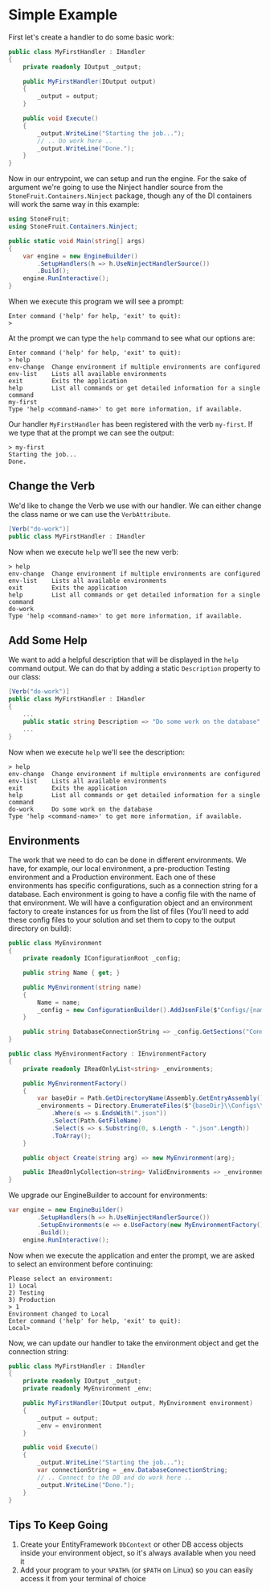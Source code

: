 # Simple Example

First let's create a handler to do some basic work:

```csharp
public class MyFirstHandler : IHandler
{
    private readonly IOutput _output;

    public MyFirstHandler(IOutput output) 
    {
        _output = output;
    }

    public void Execute()
    {
        _output.WriteLine("Starting the job...");
        // .. Do work here ..
        _output.WriteLine("Done.");
    }
}
```

Now in our entrypoint, we can setup and run the engine. For the sake of argument we're going to use the Ninject handler source from the `StoneFruit.Containers.Ninject` package, though any of the DI containers will work the same way in this example:

```csharp
using StoneFruit;
using StoneFruit.Containers.Ninject;

public static void Main(string[] args)
{
    var engine = new EngineBuilder()
        .SetupHandlers(h => h.UseNinjectHandlerSource())
        .Build();
    engine.RunInteractive();
}
```

When we execute this program we will see a prompt:

```
Enter command ('help' for help, 'exit' to quit):
> 
```

At the prompt we can type the `help` command to see what our options are:

```
Enter command ('help' for help, 'exit' to quit):
> help
env-change  Change environment if multiple environments are configured
env-list    Lists all available environments
exit        Exits the application
help        List all commands or get detailed information for a single command
my-first
Type 'help <command-name>' to get more information, if available.
```

Our handler `MyFirstHandler` has been registered with the verb `my-first`. If we type that at the prompt we can see the output:

```
> my-first
Starting the job...
Done.
```

## Change the Verb

We'd like to change the Verb we use with our handler. We can either change the class name or we can use the `VerbAttribute`.


```csharp
[Verb("do-work")]
public class MyFirstHandler : IHandler
```

Now when we execute `help` we'll see the new verb:

```
> help
env-change  Change environment if multiple environments are configured
env-list    Lists all available environments
exit        Exits the application
help        List all commands or get detailed information for a single command
do-work
Type 'help <command-name>' to get more information, if available.
```

## Add Some Help

We want to add a helpful description that will be displayed in the `help` command output. We can do that by adding a static `Description` property to our class:

```csharp
[Verb("do-work")]
public class MyFirstHandler : IHandler
{
    ...
    public static string Description => "Do some work on the database";
    ...
}
```

Now when we execute `help` we'll see the description:

```
> help
env-change  Change environment if multiple environments are configured
env-list    Lists all available environments
exit        Exits the application
help        List all commands or get detailed information for a single command
do-work     Do some work on the database
Type 'help <command-name>' to get more information, if available.
```

## Environments

The work that we need to do can be done in different environments. We have, for example, our local environment, a pre-production Testing environment and a Production environment. Each one of these environments has specific configurations, such as a connection string for a database. Each environment is going to have a config file with the name of that environment. We will have a configuration object and an environment factory to create instances for us from the list of files (You'll need to add these config files to your solution and set them to copy to the output directory on build):

```csharp
public class MyEnvironment
{
    private readonly IConfigurationRoot _config;

    public string Name { get; }

    public MyEnvironment(string name)
    {
        Name = name;
        _config = new ConfigurationBuilder().AddJsonFile($"Configs/{name}.json").Build();
    }

    public string DatabaseConnectionString => _config.GetSections("ConnectionStrings")["MyDatabase"];
}

public class MyEnvironmentFactory : IEnvironmentFactory
{
    private readonly IReadOnlyList<string> _environments;

    public MyEnvironmentFactory()
    {
        var baseDir = Path.GetDirectoryName(Assembly.GetEntryAssembly().Location);
        _environments = Directory.EnumerateFiles($"{baseDir}\\Configs\\")
            .Where(s => s.EndsWith(".json"))
            .Select(Path.GetFileName)
            .Select(s => s.Substring(0, s.Length - ".json".Length))
            .ToArray();
    }

    public object Create(string arg) => new MyEnvironment(arg);

    public IReadOnlyCollection<string> ValidEnvironments => _environments;
}
```

We upgrade our EngineBuilder to account for environments:

```csharp
var engine = new EngineBuilder()
        .SetupHandlers(h => h.UseNinjectHandlerSource())
        .SetupEnvironments(e => e.UseFactory(new MyEnvironmentFactory()))
        .Build();
    engine.RunInteractive();
```

Now when we execute the application and enter the prompt, we are asked to select an environment before continuing:

```
Please select an environment:
1) Local
2) Testing
3) Production
> 1
Environment changed to Local
Enter command ('help' for help, 'exit' to quit):
Local>
```

Now, we can update our handler to take the environment object and get the connection string:

```csharp
public class MyFirstHandler : IHandler
{
    private readonly IOutput _output;
    private readonly MyEnvironment _env;

    public MyFirstHandler(IOutput output, MyEnvironment environment) 
    {
        _output = output;
        _env = environment
    }

    public void Execute()
    {
        _output.WriteLine("Starting the job...");
        var connectionString = _env.DatabaseConnectionString;
        // .. Connect to the DB and do work here ..
        _output.WriteLine("Done.");
    }
}
```

## Tips To Keep Going

1. Create your EntityFramework `DbContext` or other DB access objects inside your environment object, so it's always available when you need it
1. Add your program to your `%PATH%` (or `$PATH` on Linux) so you can easily access it from your terminal of choice